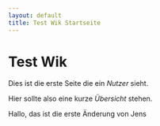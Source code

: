 ```yaml
---
layout: default
title: Test Wik Startseite
---
```


# Test Wik
Dies ist die erste Seite die ein *Nutzer* sieht. 

Hier sollte also eine kurze *Übersicht* stehen. 

Hallo, das ist die erste Änderung von Jens 
